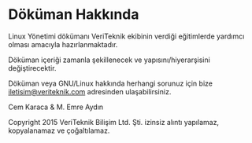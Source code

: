 Döküman Hakkında
=======

Linux Yönetimi dökümanı VeriTeknik ekibinin verdiği eğitimlerde yardımcı olması amacıyla hazırlanmaktadır.

Döküman içeriği zamanla şekillenecek ve yapısını/hiyerarşisini değiştirecektir.

Döküman veya GNU/Linux hakkında herhangi sorunuz için bize iletisim@veriteknik.com adresinden ulaşabilirsiniz.



Cem Karaca & M. Emre Aydın

Copyright 2015 VeriTeknik Bilişim Ltd. Şti. izinsiz alıntı yapılamaz, kopyalanamaz ve çoğaltılamaz.